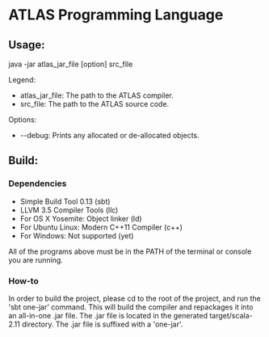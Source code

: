 # ATLAS Programming Language

## Usage:

java -jar atlas_jar_file [option] src_file

Legend:
- atlas_jar_file: The path to the ATLAS compiler.
- src_file: The path to the ATLAS source code.

Options:

- --debug: Prints any allocated or de-allocated objects.

## Build:

### Dependencies

- Simple Build Tool 0.13 (sbt)
- LLVM 3.5 Compiler Tools (llc)
- For OS X Yosemite: Object linker (ld)
- For Ubuntu Linux: Modern C++11 Compiler (c++)
- For Windows: Not supported (yet)

All of the programs above must be in the PATH of the terminal or console you
are running.

### How-to

In order to build the project, please cd to the root of the project, and
run the 'sbt one-jar' command. This will build the compiler and
repackages it into an all-in-one .jar file. The .jar file is located in the
generated target/scala-2.11 directory. The .jar file is suffixed with a
'one-jar'.
